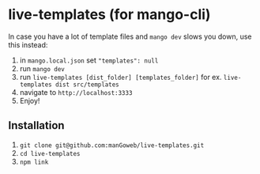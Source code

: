 # live-templates (for mango-cli)

In case you have a lot of template files and `mango dev` slows you down, use this instead:

1. in `mango.local.json` set `"templates": null`
2. run `mango dev`
3. run `live-templates [dist_folder] [templates_folder]` for ex. `live-templates dist src/templates`
4. navigate to `http://localhost:3333`
5. Enjoy!


## Installation

1. `git clone git@github.com:manGoweb/live-templates.git`
2. `cd live-templates`
3. `npm link`
